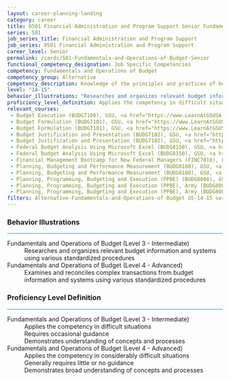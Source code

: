 ```yaml
---
layout: career-planning-landing
category: career
title: 0501 Financial Administration and Program Support Senior Fundamentals and Operations of Budget
series: 501
job_series_title: Financial Administration and Program Support
job_series: 0501 Financial Administration and Program Support
career_level: Senior
permalink: /cards/501-Fundamentals-and-Operations-of-Budget-Senior
functional_competency_designation: Job Specific Competencies
competency: Fundamentals and Operations of Budget
competency_group: Alternative
competency_description: Knowledge of the principles and practices of budget administration and analysis; including preparing, justifying, reporting on, and executing the budget; and the relationships among program, budget, accounting, and reporting systems
level: "14-15"
behavior_illustrations: "Researches and organizes relevant budget information and systems using various standardized procedures ? Examines and reconciles complex transactions from budget information and systems using various standardized procedures"
proficiency_level_definition: Applies the competency in difficult situations ? Requires occasional guidance ? Demonstrates understanding of concepts and processes ? Applies the competency in considerably difficult situations ? Generally requires little or no guidance ? Demonstrates broad understanding of concepts and processes
relevant_courses: 
 - Budget Execution (BUDG7100), GSU, <a href="https://www.LearnAtGSUSA.com/BUDG7104">https://www.LearnAtGSUSA.com/BUDG7104</a>
 - Budget Formulation (BUDG7101), GSU, <a href="https://www.LearnAtGSUSA.com/BUDG7101">https://www.LearnAtGSUSA.com/BUDG7101</a>
 - Budget Formulation (BUDG7101), GSU, <a href="https://www.LearnAtGSUSA.com/BUDG7105">https://www.LearnAtGSUSA.com/BUDG7105</a>
 - Budget Justification and Presentation (BUDG7102), GSU, <a href="https://www.LearnAtGSUSA.com/BUDG7102">https://www.LearnAtGSUSA.com/BUDG7102</a>
 - Budget Justification and Presentation (BUDG7102), GSU, <a href="https://www.LearnAtGSUSA.com/BUDG7106">https://www.LearnAtGSUSA.com/BUDG7106</a>
 - Federal Budget Analysis Using Microsoft Excel (BUDG8150), GSU, <a href="https://www.LearnAtGSUSA.com/BUDG8150">https://www.LearnAtGSUSA.com/BUDG8150</a>
 - Federal Budget Analysis Using Microsoft Excel (BUDG8150), GSU, <a href="https://www.LearnAtGSUSA.com/BUDG8154">https://www.LearnAtGSUSA.com/BUDG8154</a>
 - Financial Management Bootcamp for New Federal Managers (FINC7010), GSU, <a href="https://www.LearnAtGSUSA.com/FINC7018">https://www.LearnAtGSUSA.com/FINC7018</a>
 - Planning, Budgeting and Performance Measurement (BUDG8180), GSU, <a href="https://www.LearnAtGSUSA.com/BUDG8180">https://www.LearnAtGSUSA.com/BUDG8180</a>
 - Planning, Budgeting and Performance Measurement (BUDG8180), GSU, <a href="https://www.LearnAtGSUSA.com/BUDG8184">https://www.LearnAtGSUSA.com/BUDG8184</a>
 - Planning, Programming, Budgeting and Execution (PPBE) (BUDG8000), GSU, <a href="https://www.LearnAtGSUSA.com/BUDG8004">https://www.LearnAtGSUSA.com/BUDG8004</a>
 - Planning, Programming, Budgeting and Execution (PPBE), Army (BUDG8001), GSU, <a href="https://www.LearnAtGSUSA.com/BUDG8005">https://www.LearnAtGSUSA.com/BUDG8005</a>
 - Planning, Programming, Budgeting and Execution (PPBE), Army (BUDG8001), GSU, <a href="https://www.LearnAtGSUSA.com/BUDG8009">https://www.LearnAtGSUSA.com/BUDG8009</a>
filters: Alternative-Fundamentals-and-Operations-of-Budget GS-14-15 series-0501
---
```


<div class="desktop:grid-col-6 margin-y-3">
  <div class="border-top-2 bg-white padding-3 shadow-5 height-full members-hover border-1px button-border border-top-blue radius-lg card-text-color">
    <h3>Behavior Illustrations</h3>
    <hr style="background-color: #2680EB !important;"/>
    <dl class="text-base card-content-color"><dt>Fundamentals and Operations of Budget (Level 3 - Intermediate)</dt><dd>Researches and organizes relevant budget information and systems using various standardized procedures</dd><dt>Fundamentals and Operations of Budget (Level 4 - Advanced)</dt><dd>Examines and reconciles complex transactions from budget information and systems using various standardized procedures</dd></dl>
  </div>
</div>
<div class="desktop:grid-col-6 margin-y-3">
  <div class="border-top-2 bg-white padding-3 shadow-5 height-full members-hover border-1px button-border border-top-blue radius-lg card-text-color">
    <h3>Proficiency Level Definition</h3>
     <hr style="background-color: #2680EB !important;"/>
    <dl class="text-base card-content-color"><dt>Fundamentals and Operations of Budget (Level 3 - Intermediate)</dt><dd>Applies the competency in difficult situations </dd><dd> Requires occasional guidance </dd><dd> Demonstrates understanding of concepts and processes</dd><dt>Fundamentals and Operations of Budget (Level 4 - Advanced)</dt><dd>Applies the competency in considerably difficult situations </dd><dd> Generally requires little or no guidance </dd><dd> Demonstrates broad understanding of concepts and processes</dd></dl>
  </div>
</div>